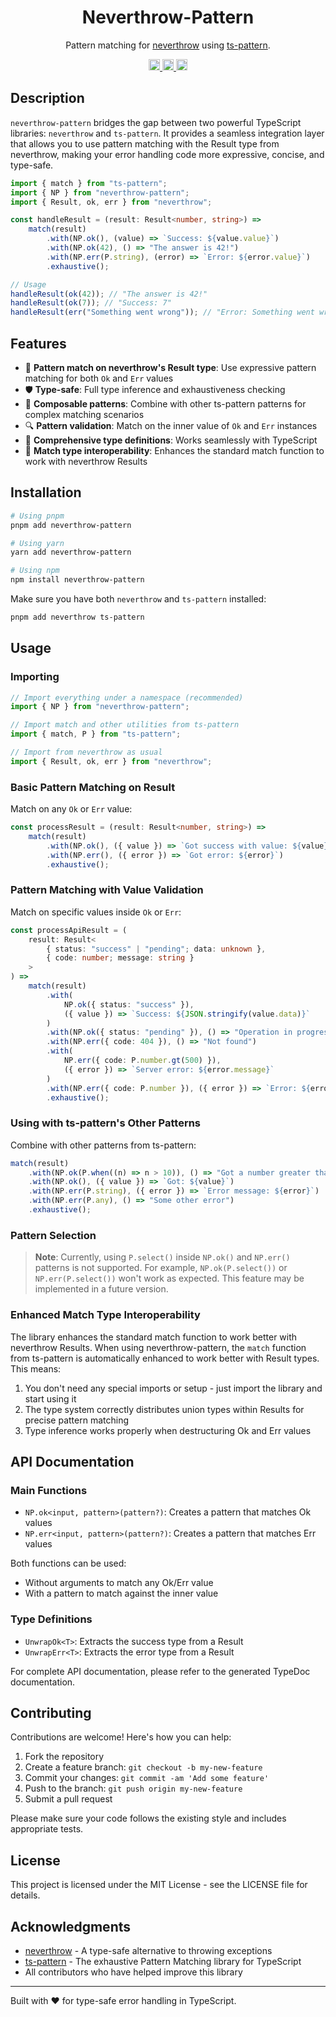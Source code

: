 <h1 align="center">Neverthrow-Pattern</h1>

<p align="center">
Pattern matching for <a href="https://github.com/supermacro/neverthrow">neverthrow</a> using <a href="https://github.com/gvergnaud/ts-pattern">ts-pattern</a>.
</p>

<p align="center">
  <a href="https://www.npmjs.com/package/neverthrow-pattern">
    <img src="https://img.shields.io/npm/dm/neverthrow-pattern.svg" alt="downloads" height="18">
  </a>
  <a href="https://www.npmjs.com/package/neverthrow-pattern">
    <img src="https://img.shields.io/npm/v/neverthrow-pattern.svg" alt="npm version" height="18">
  </a>
  <a href="https://github.com/svemat01/neverthrow-pattern">
    <img src="https://img.shields.io/npm/l/neverthrow-pattern.svg" alt="MIT license" height="18">
  </a>
</p>

## Description

`neverthrow-pattern` bridges the gap between two powerful TypeScript libraries: `neverthrow` and `ts-pattern`. It provides a seamless integration layer that allows you to use pattern matching with the Result type from neverthrow, making your error handling code more expressive, concise, and type-safe.

```typescript
import { match } from "ts-pattern";
import { NP } from "neverthrow-pattern";
import { Result, ok, err } from "neverthrow";

const handleResult = (result: Result<number, string>) =>
    match(result)
        .with(NP.ok(), (value) => `Success: ${value.value}`)
        .with(NP.ok(42), () => "The answer is 42!")
        .with(NP.err(P.string), (error) => `Error: ${error.value}`)
        .exhaustive();

// Usage
handleResult(ok(42)); // "The answer is 42!"
handleResult(ok(7)); // "Success: 7"
handleResult(err("Something went wrong")); // "Error: Something went wrong"
```

## Features

-   🎯 **Pattern match on neverthrow's Result type**: Use expressive pattern matching for both `Ok` and `Err` values
-   🛡️ **Type-safe**: Full type inference and exhaustiveness checking
-   🧩 **Composable patterns**: Combine with other ts-pattern patterns for complex matching scenarios
-   🔍 **Pattern validation**: Match on the inner value of `Ok` and `Err` instances
-   📝 **Comprehensive type definitions**: Works seamlessly with TypeScript
-   🔄 **Match type interoperability**: Enhances the standard match function to work with neverthrow Results

## Installation

```bash
# Using pnpm
pnpm add neverthrow-pattern

# Using yarn
yarn add neverthrow-pattern

# Using npm
npm install neverthrow-pattern
```

Make sure you have both `neverthrow` and `ts-pattern` installed:

```bash
pnpm add neverthrow ts-pattern
```

## Usage

### Importing

```typescript
// Import everything under a namespace (recommended)
import { NP } from "neverthrow-pattern";

// Import match and other utilities from ts-pattern
import { match, P } from "ts-pattern";

// Import from neverthrow as usual
import { Result, ok, err } from "neverthrow";
```

### Basic Pattern Matching on Result

Match on any `Ok` or `Err` value:

```typescript
const processResult = (result: Result<number, string>) =>
    match(result)
        .with(NP.ok(), ({ value }) => `Got success with value: ${value}`)
        .with(NP.err(), ({ error }) => `Got error: ${error}`)
        .exhaustive();
```

### Pattern Matching with Value Validation

Match on specific values inside `Ok` or `Err`:

```typescript
const processApiResult = (
    result: Result<
        { status: "success" | "pending"; data: unknown },
        { code: number; message: string }
    >
) =>
    match(result)
        .with(
            NP.ok({ status: "success" }),
            ({ value }) => `Success: ${JSON.stringify(value.data)}`
        )
        .with(NP.ok({ status: "pending" }), () => "Operation in progress...")
        .with(NP.err({ code: 404 }), () => "Not found")
        .with(
            NP.err({ code: P.number.gt(500) }),
            ({ error }) => `Server error: ${error.message}`
        )
        .with(NP.err({ code: P.number }), ({ error }) => `Error: ${error}`)
        .exhaustive();
```

### Using with ts-pattern's Other Patterns

Combine with other patterns from ts-pattern:

```typescript
match(result)
    .with(NP.ok(P.when((n) => n > 10)), () => "Got a number greater than 10")
    .with(NP.ok(), ({ value }) => `Got: ${value}`)
    .with(NP.err(P.string), ({ error }) => `Error message: ${error}`)
    .with(NP.err(P.any), () => "Some other error")
    .exhaustive();
```

### Pattern Selection

> **Note**: Currently, using `P.select()` inside `NP.ok()` and `NP.err()` patterns is not supported. For example, `NP.ok(P.select())` or `NP.err(P.select())` won't work as expected. This feature may be implemented in a future version.

### Enhanced Match Type Interoperability

The library enhances the standard match function to work better with neverthrow Results.
When using neverthrow-pattern, the `match` function from ts-pattern is automatically enhanced to work better with Result types. This means:

1. You don't need any special imports or setup - just import the library and start using it
2. The type system correctly distributes union types within Results for precise pattern matching
3. Type inference works properly when destructuring Ok and Err values

## API Documentation

### Main Functions

-   `NP.ok<input, pattern>(pattern?)`: Creates a pattern that matches Ok values
-   `NP.err<input, pattern>(pattern?)`: Creates a pattern that matches Err values

Both functions can be used:

-   Without arguments to match any Ok/Err value
-   With a pattern to match against the inner value

### Type Definitions

-   `UnwrapOk<T>`: Extracts the success type from a Result
-   `UnwrapErr<T>`: Extracts the error type from a Result

For complete API documentation, please refer to the generated TypeDoc documentation.

## Contributing

Contributions are welcome! Here's how you can help:

1. Fork the repository
2. Create a feature branch: `git checkout -b my-new-feature`
3. Commit your changes: `git commit -am 'Add some feature'`
4. Push to the branch: `git push origin my-new-feature`
5. Submit a pull request

Please make sure your code follows the existing style and includes appropriate tests.

## License

This project is licensed under the MIT License - see the LICENSE file for details.

## Acknowledgments

-   [neverthrow](https://github.com/supermacro/neverthrow) - A type-safe alternative to throwing exceptions
-   [ts-pattern](https://github.com/gvergnaud/ts-pattern) - The exhaustive Pattern Matching library for TypeScript
-   All contributors who have helped improve this library

---

Built with ❤️ for type-safe error handling in TypeScript.
